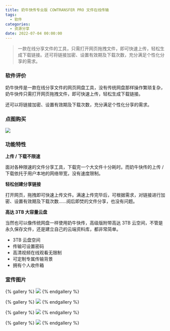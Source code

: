 ```yaml
---
title: 奶牛快传专业版 COWTRANSFER PRO 文件在线传输
tags:
  - 软件
categories:
  - 资源分享
date: 2022-07-04 00:00:00
---
```


> 一款在线分享文件的工具，只需打开网页拖拽文件，即可快速上传，轻松生成下载链接。还可将链接加密、设置有效期及下载次数，充分满足个性化分享的需求。

<!-- more -->

### 软件评价

奶牛快传是一款在线分享文件的网页网盘工具，没有传统网盘那样操作繁琐复杂，奶牛快传只需打开网页拖拽文件，即可快速上传，轻松生成下载链接。

还可以将链接加密、设置有效期及下载次数，充分满足个性化分享的需求。

### 点图购买

[![](https://cdn.dusays.com/2022/07/480-1.png)](https://r-g.io/aLPWZn)

### 功能特性

**上传 / 下载不限速**

面对各种限速的文件分享工具，下载完一个大文件十分耗时。而奶牛快传的上传 / 下载依托于用户本地的网络带宽，没有速度限制。

**轻松创建分享链接**

打开网页，拖拽即可快速上传文件。满速上传完毕后，可根据需求，对链接进行加密、设置有效期及下载次数……阅后即焚的文件分享，也没有问题。

**高达 3TB 大容量云盘**

当然也可以像传统网盘一样使用奶牛快传，高级版附带高达 3TB 云空间，不管是永久保存文件，还是建立自己的云端资料库，都非常简单。

* 3TB 云盘空间
* 传输可设置密码
* 高清视频在线观看无限制
* 可定制专属传输背景
* 拥有个人收件箱

### 宣传图片

{% gallery %}
![](https://cdn.dusays.com/2022/07/480-2.png)
{% endgallery %}

{% gallery %}
![](https://cdn.dusays.com/2022/07/480-3.png)
{% endgallery %}

{% gallery %}
![](https://cdn.dusays.com/2022/07/480-4.png)
{% endgallery %}

{% gallery %}
![](https://cdn.dusays.com/2022/07/480-5.png)
{% endgallery %}